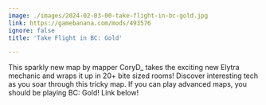 ```yaml
---
image: ./images/2024-02-03-00-take-flight-in-bc-gold.jpg
link: https://gamebanana.com/mods/493576
ignore: false
title: 'Take Flight in BC: Gold'

---
```


This sparkly new map by mapper CoryD_ takes the exciting new Elytra mechanic and wraps it up in 20+ bite sized rooms! Discover interesting tech as you soar through this tricky map. If you can play advanced maps, you should be playing BC: Gold! Link below!